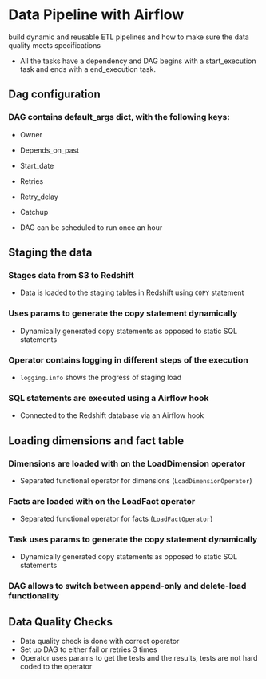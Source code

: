 # Data Pipeline with Airflow
build dynamic and reusable ETL pipelines and how to make sure the data quality meets specifications

- All the tasks have a dependency and DAG begins with a start_execution task and ends with a end_execution task.

## Dag configuration
### DAG contains default_args dict, with the following keys:
- Owner
- Depends_on_past
- Start_date
- Retries
- Retry_delay
- Catchup

- DAG can be scheduled to run once an hour

## Staging the data
### Stages data from S3 to Redshift
- Data is loaded to the staging tables in Redshift using `COPY` statement

### Uses params to generate the copy statement dynamically
- Dynamically generated copy statements as opposed to static SQL statements

### Operator contains logging in different steps of the execution
- `logging.info` shows the progress of staging load

### SQL statements are executed using a Airflow hook
- Connected to the Redshift database via an Airflow hook

## Loading dimensions and fact table
### Dimensions are loaded with on the LoadDimension operator
- Separated functional operator for dimensions (`LoadDimensionOperator`)

### Facts are loaded with on the LoadFact operator
- Separated functional operator for facts (`LoadFactOperator`)

### Task uses params to generate the copy statement dynamically
- Dynamically generated copy statements as opposed to static SQL statements

### DAG allows to switch between append-only and delete-load functionality

## Data Quality Checks
- Data quality check is done with correct operator
- Set up DAG to either fail or retries 3 times
- Operator uses params to get the tests and the results, tests are not hard coded to the operator

